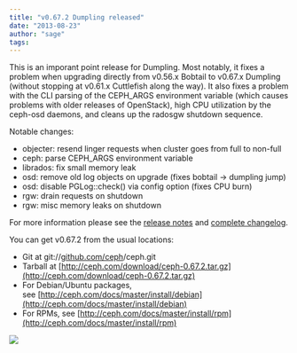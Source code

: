 ```yaml
---
title: "v0.67.2 Dumpling released"
date: "2013-08-23"
author: "sage"
tags: 
---
```


This is an imporant point release for Dumpling. Most notably, it fixes a problem when upgrading directly from v0.56.x Bobtail to v0.67.x Dumpling (without stopping at v0.61.x Cuttlefish along the way). It also fixes a problem with the CLI parsing of the CEPH\_ARGS environment variable (which causes problems with older releases of OpenStack), high CPU utilization by the ceph-osd daemons, and cleans up the radosgw shutdown sequence.

Notable changes:

- objecter: resend linger requests when cluster goes from full to non-full
- ceph: parse CEPH\_ARGS environment variable
- librados: fix small memory leak
- osd: remove old log objects on upgrade (fixes bobtail -> dumpling jump)
- osd: disable PGLog::check() via config option (fixes CPU burn)
- rgw: drain requests on shutdown
- rgw: misc memory leaks on shutdown

For more information please see the [release notes](http://ceph.com/docs/master/release-notes/#v0-67-2-dumpling) and [complete changelog](http://ceph.com/docs/master/_downloads/v0.67.2.txt).

You can get v0.67.2 from the usual locations:

- Git at git://[github.com/ceph](http://github.com/ceph)/ceph.git
- Tarball at [http://ceph.com/download/ceph-0.67.2.tar.gz](http://ceph.com/download/ceph-0.67.2.tar.gz)
- For Debian/Ubuntu packages, see [http://ceph.com/docs/master/install/debian](http://ceph.com/docs/master/install/debian)
- For RPMs, see [http://ceph.com/docs/master/install/rpm](http://ceph.com/docs/master/install/rpm)

![](http://track.hubspot.com/__ptq.gif?a=268973&k=14&bu=http://ceph.com&r=http://ceph.com/releases/v0-67-2-dumpling-released/&bvt=rss&p=wordpress)
